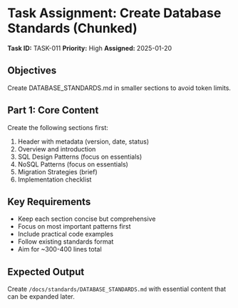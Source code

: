 # Task Assignment: Create Database Standards (Chunked)

**Task ID:** TASK-011
**Priority:** High
**Assigned:** 2025-01-20

## Objectives
Create DATABASE_STANDARDS.md in smaller sections to avoid token limits.

## Part 1: Core Content
Create the following sections first:
1. Header with metadata (version, date, status)
2. Overview and introduction
3. SQL Design Patterns (focus on essentials)
4. NoSQL Patterns (focus on essentials)
5. Migration Strategies (brief)
6. Implementation checklist

## Key Requirements
- Keep each section concise but comprehensive
- Focus on most important patterns first
- Include practical code examples
- Follow existing standards format
- Aim for ~300-400 lines total

## Expected Output
Create `/docs/standards/DATABASE_STANDARDS.md` with essential content that can be expanded later.